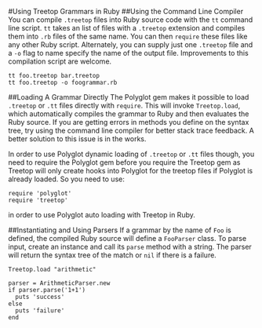 #Using Treetop Grammars in Ruby
##Using the Command Line Compiler
You can compile `.treetop` files into Ruby source code with the `tt` command line script. `tt` takes an list of files with a `.treetop` extension and compiles them into `.rb` files of the same name. You can then `require` these files like any other Ruby script. Alternately, you can supply just one `.treetop` file and a `-o` flag to name specify the name of the output file. Improvements to this compilation script are welcome.

    tt foo.treetop bar.treetop
    tt foo.treetop -o foogrammar.rb

##Loading A Grammar Directly
The Polyglot gem makes it possible to load `.treetop` or `.tt` files directly with `require`. This will invoke `Treetop.load`, which automatically compiles the grammar to Ruby and then evaluates the Ruby source. If you are getting errors in methods you define on the syntax tree, try using the command line compiler for better stack trace feedback. A better solution to this issue is in the works.

In order to use Polyglot dynamic loading of `.treetop` or `.tt` files though, you need to require the Polyglot gem before you require the Treetop gem as Treetop will only create hooks into Polyglot for the treetop files if Polyglot is already loaded.  So you need to use:

    require 'polyglot'
    require 'treetop'

in order to use Polyglot auto loading with Treetop in Ruby.

##Instantiating and Using Parsers
If a grammar by the name of `Foo` is defined, the compiled Ruby source will define a `FooParser` class. To parse input, create an instance and call its `parse` method with a string. The parser will return the syntax tree of the match or `nil` if there is a failure.

    Treetop.load "arithmetic"
    
    parser = ArithmeticParser.new
    if parser.parse('1+1')
      puts 'success'
    else
      puts 'failure'
    end
